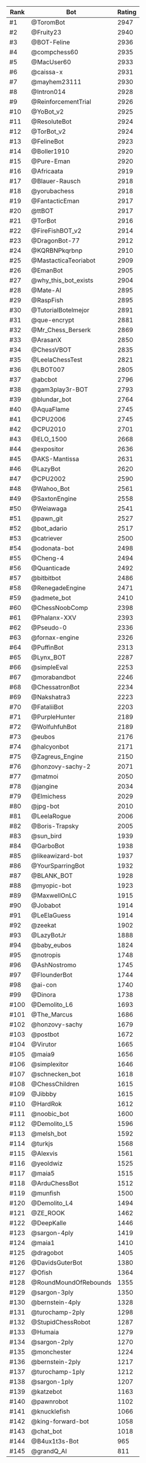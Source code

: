 Rank|Bot|Rating
---|---|---
#1|@ToromBot|2947
#2|@Fruity23|2940
#3|@BOT-Feline|2936
#4|@compchess60|2935
#5|@MacUser60|2933
#6|@caissa-x|2931
#7|@mayhem23111|2930
#8|@Intron014|2928
#9|@ReinforcementTrial|2926
#10|@YoBot_v2|2925
#11|@ResoluteBot|2924
#12|@TorBot_v2|2924
#13|@FelineBot|2923
#14|@Boller1910|2920
#15|@Pure-Eman|2920
#16|@Africaata|2919
#17|@Blauer-Rausch|2918
#18|@yorubachess|2918
#19|@FantacticEman|2917
#20|@ttBOT|2917
#21|@TorBot|2916
#22|@FireFishBOT_v2|2914
#23|@DragonBot-77|2912
#24|@KQRBNPkqrbnp|2910
#25|@MastacticaTeoriabot|2909
#26|@EmanBot|2905
#27|@why_this_bot_exists|2904
#28|@Mate-AI|2895
#29|@RaspFish|2895
#30|@TutorialBotelmejor|2891
#31|@que-encrypt|2881
#32|@Mr_Chess_Berserk|2869
#33|@ArasanX|2850
#34|@ChessVBOT|2835
#35|@LeelaChessTest|2821
#36|@LBOT007|2805
#37|@abcbot|2796
#38|@gam3play3r-BOT|2793
#39|@blundar_bot|2764
#40|@AquaFlame|2745
#41|@CPU2006|2745
#42|@CPU2010|2701
#43|@ELO_1500|2668
#44|@expositor|2636
#45|@AKS-Mantissa|2631
#46|@LazyBot|2620
#47|@CPU2002|2590
#48|@Wahoo_Bot|2561
#49|@SaxtonEngine|2558
#50|@Weiawaga|2541
#51|@pawn_git|2527
#52|@bot_adario|2517
#53|@catriever|2500
#54|@odonata-bot|2498
#55|@Cheng-4|2494
#56|@Quanticade|2492
#57|@bitbitbot|2486
#58|@RenegadeEngine|2471
#59|@admete_bot|2410
#60|@ChessNoobComp|2398
#61|@Phalanx-XXV|2393
#62|@Pseudo-0|2336
#63|@fornax-engine|2326
#64|@PuffinBot|2313
#65|@Lynx_BOT|2287
#66|@simpleEval|2253
#67|@morabandbot|2246
#68|@ChessatronBot|2234
#69|@Nakshatra3|2223
#70|@FataliiBot|2203
#71|@PurpleHunter|2189
#72|@WolfuhfuhBot|2189
#73|@eubos|2176
#74|@halcyonbot|2171
#75|@Zagreus_Engine|2150
#76|@honzovy-sachy-2|2071
#77|@matmoi|2050
#78|@jangine|2034
#79|@Elmichess|2029
#80|@jpg-bot|2010
#81|@LeelaRogue|2006
#82|@Boris-Trapsky|2005
#83|@sun_bird|1939
#84|@GarboBot|1938
#85|@likeawizard-bot|1937
#86|@YourSparringBot|1932
#87|@BLANK_BOT|1928
#88|@myopic-bot|1923
#89|@MaxwellOnLC|1915
#90|@Jobabot|1914
#91|@LeElaGuess|1914
#92|@zeekat|1902
#93|@LazyBotJr|1888
#94|@baby_eubos|1824
#95|@notropis|1748
#96|@AshNostromo|1745
#97|@FlounderBot|1744
#98|@ai-con|1740
#99|@Dinora|1738
#100|@Demolito_L6|1693
#101|@The_Marcus|1686
#102|@honzovy-sachy|1679
#103|@postbot|1672
#104|@Virutor|1665
#105|@maia9|1656
#106|@simplexitor|1646
#107|@schnecken_bot|1618
#108|@ChessChildren|1615
#109|@Jibbby|1615
#110|@HardRok|1612
#111|@noobic_bot|1600
#112|@Demolito_L5|1596
#113|@melsh_bot|1592
#114|@turkjs|1568
#115|@Alexvis|1561
#116|@yeoldwiz|1525
#117|@maia5|1515
#118|@ArduChessBot|1512
#119|@munfish|1500
#120|@Demolito_L4|1494
#121|@ZE_ROOK|1462
#122|@DeepKalle|1446
#123|@sargon-4ply|1419
#124|@maia1|1410
#125|@dragobot|1405
#126|@DavidsGuterBot|1380
#127|@Ofish|1364
#128|@RoundMoundOfRebounds|1355
#129|@sargon-3ply|1350
#130|@bernstein-4ply|1328
#131|@turochamp-2ply|1298
#132|@StupidChessRobot|1287
#133|@Humaia|1279
#134|@sargon-2ply|1270
#135|@monchester|1224
#136|@bernstein-2ply|1217
#137|@turochamp-1ply|1212
#138|@sargon-1ply|1207
#139|@katzebot|1163
#140|@pawnrobot|1102
#141|@knucklefish|1066
#142|@king-forward-bot|1058
#143|@chat_bot|1018
#144|@B4ux1t3s-Bot|965
#145|@grandQ_AI|811
